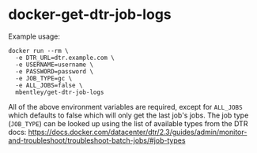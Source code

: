 docker-get-dtr-job-logs
=======================


Example usage:
```
docker run --rm \
  -e DTR_URL=dtr.example.com \
  -e USERNAME=username \
  -e PASSWORD=password \
  -e JOB_TYPE=gc \
  -e ALL_JOBS=false \
  mbentley/get-dtr-job-logs
```

All of the above environment variables are required, except for `ALL_JOBS` which defaults to false which will only get the last job's jobs.  The job type (`JOB_TYPE`) can be looked up using the list of available types from the DTR docs: https://docs.docker.com/datacenter/dtr/2.3/guides/admin/monitor-and-troubleshoot/troubleshoot-batch-jobs/#job-types
